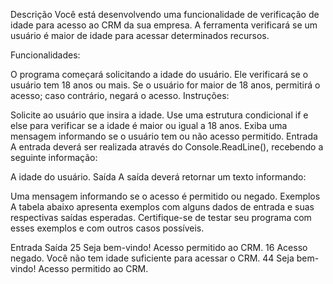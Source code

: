 Descrição
Você está desenvolvendo uma funcionalidade de verificação de idade para acesso ao CRM da sua empresa. A ferramenta verificará se um usuário é maior de idade para acessar determinados recursos.

Funcionalidades:

O programa começará solicitando a idade do usuário.
Ele verificará se o usuário tem 18 anos ou mais.
Se o usuário for maior de 18 anos, permitirá o acesso; caso contrário, negará o acesso.
Instruções:

Solicite ao usuário que insira a idade.
Use uma estrutura condicional if e else para verificar se a idade é maior ou igual a 18 anos.
Exiba uma mensagem informando se o usuário tem ou não acesso permitido.
Entrada
A entrada deverá ser realizada através do Console.ReadLine(), recebendo a seguinte informação:

A idade do usuário.
Saída
A saída deverá retornar um texto informando:

Uma mensagem informando se o acesso é permitido ou negado.
Exemplos
A tabela abaixo apresenta exemplos com alguns dados de entrada e suas respectivas saídas esperadas. Certifique-se de testar seu programa com esses exemplos e com outros casos possíveis.

Entrada	Saída
25	Seja bem-vindo!
Acesso permitido ao CRM.
16	Acesso negado. Você não tem idade suficiente para acessar o CRM.
44	Seja bem-vindo!
Acesso permitido ao CRM.
